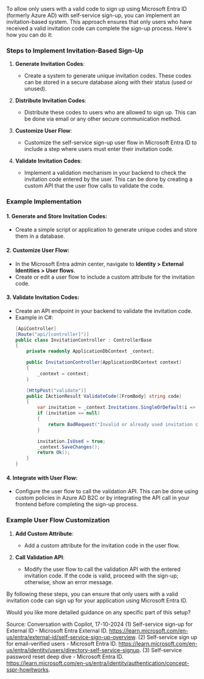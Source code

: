 To allow only users with a valid code to sign up using Microsoft Entra ID (formerly Azure AD) with self-service sign-up, you can implement an invitation-based system. This approach ensures that only users who have received a valid invitation code can complete the sign-up process. Here's how you can do it:

### Steps to Implement Invitation-Based Sign-Up

1. **Generate Invitation Codes**:
   - Create a system to generate unique invitation codes. These codes can be stored in a secure database along with their status (used or unused).

2. **Distribute Invitation Codes**:
   - Distribute these codes to users who are allowed to sign up. This can be done via email or any other secure communication method.

3. **Customize User Flow**:
   - Customize the self-service sign-up user flow in Microsoft Entra ID to include a step where users must enter their invitation code.

4. **Validate Invitation Codes**:
   - Implement a validation mechanism in your backend to check the invitation code entered by the user. This can be done by creating a custom API that the user flow calls to validate the code.

### Example Implementation

#### 1. **Generate and Store Invitation Codes**:
   - Create a simple script or application to generate unique codes and store them in a database.

#### 2. **Customize User Flow**:
   - In the Microsoft Entra admin center, navigate to **Identity > External Identities > User flows**.
   - Create or edit a user flow to include a custom attribute for the invitation code.

#### 3. **Validate Invitation Codes**:
   - Create an API endpoint in your backend to validate the invitation code.
   - Example in C#:
     ```csharp
     [ApiController]
     [Route("api/[controller]")]
     public class InvitationController : ControllerBase
     {
         private readonly ApplicationDbContext _context;

         public InvitationController(ApplicationDbContext context)
         {
             _context = context;
         }

         [HttpPost("validate")]
         public IActionResult ValidateCode([FromBody] string code)
         {
             var invitation = _context.Invitations.SingleOrDefault(i => i.Code == code && !i.IsUsed);
             if (invitation == null)
             {
                 return BadRequest("Invalid or already used invitation code.");
             }

             invitation.IsUsed = true;
             _context.SaveChanges();
             return Ok();
         }
     }
     ```

#### 4. **Integrate with User Flow**:
   - Configure the user flow to call the validation API. This can be done using custom policies in Azure AD B2C or by integrating the API call in your frontend before completing the sign-up process.

### Example User Flow Customization
1. **Add Custom Attribute**:
   - Add a custom attribute for the invitation code in the user flow.

2. **Call Validation API**:
   - Modify the user flow to call the validation API with the entered invitation code. If the code is valid, proceed with the sign-up; otherwise, show an error message.

By following these steps, you can ensure that only users with a valid invitation code can sign up for your application using Microsoft Entra ID.

Would you like more detailed guidance on any specific part of this setup?

Source: Conversation with Copilot, 17-10-2024
(1) Self-service sign-up for External ID - Microsoft Entra External ID. https://learn.microsoft.com/en-us/entra/external-id/self-service-sign-up-overview.
(2) Self-service sign up for email-verified users - Microsoft Entra ID. https://learn.microsoft.com/en-us/entra/identity/users/directory-self-service-signup.
(3) Self-service password reset deep dive - Microsoft Entra ID. https://learn.microsoft.com/en-us/entra/identity/authentication/concept-sspr-howitworks.